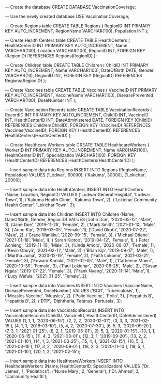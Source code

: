 -- Create the database
CREATE DATABASE VaccinationCoverage;

-- Use the newly created database
USE VaccinationCoverage;

-- Create Regions table
CREATE TABLE Regions (
    RegionID INT PRIMARY KEY AUTO_INCREMENT,
    RegionName VARCHAR(100),
    Population INT
);

-- Create Health Centers table
CREATE TABLE HealthCenters (
    HealthCenterID INT PRIMARY KEY AUTO_INCREMENT,
    Name VARCHAR(100),
    Location VARCHAR(100),
    RegionID INT,
    FOREIGN KEY (RegionID) REFERENCES Regions(RegionID)
);

-- Create Children table
CREATE TABLE Children (
    ChildID INT PRIMARY KEY AUTO_INCREMENT,
    Name VARCHAR(100),
    DateOfBirth DATE,
    Gender VARCHAR(10),
    RegionID INT,
    FOREIGN KEY (RegionID) REFERENCES Regions(RegionID)
);

-- Create Vaccines table
CREATE TABLE Vaccines (
    VaccineID INT PRIMARY KEY AUTO_INCREMENT,
    VaccineName VARCHAR(100),
    DiseasePrevented VARCHAR(100),
    DoseNumber INT
);

-- Create Vaccination Records table
CREATE TABLE VaccinationRecords (
    RecordID INT PRIMARY KEY AUTO_INCREMENT,
    ChildID INT,
    VaccineID INT,
    HealthCenterID INT,
    DateAdministered DATE,
    FOREIGN KEY (ChildID) REFERENCES Children(ChildID),
    FOREIGN KEY (VaccineID) REFERENCES Vaccines(VaccineID),
    FOREIGN KEY (HealthCenterID) REFERENCES HealthCenters(HealthCenterID)
);

-- Create Healthcare Workers table
CREATE TABLE HealthcareWorkers (
    WorkerID INT PRIMARY KEY AUTO_INCREMENT,
    Name VARCHAR(100),
    HealthCenterID INT,
    Specialization VARCHAR(100),
    FOREIGN KEY (HealthCenterID) REFERENCES HealthCenters(HealthCenterID)
);

-- Insert sample data into Regions
INSERT INTO Regions (RegionName, Population) VALUES
('Lodwar', 60000),
('Kakuma', 30000),
('Lokichar', 20000);

-- Insert sample data into HealthCenters
INSERT INTO HealthCenters (Name, Location, RegionID) VALUES
('Lodwar General Hospital', 'Lodwar Town', 1),
('Kakuma Health Clinic', 'Kakuma Town', 2),
('Lokichar Community Health Center', 'Lokichar Town', 3);

-- Insert sample data into Children
INSERT INTO Children (Name, DateOfBirth, Gender, RegionID) VALUES
('John Doe', '2020-05-12', 'Male', 1),
('Jane Doe', '2019-11-25', 'Female', 2),
('Mark Smith', '2021-01-10', 'Male', 3),
('Anne Kip', '2018-03-05', 'Female', 1),
('David Okoth', '2020-07-22', 'Male', 2),
('Grace Wanjiku', '2020-09-15', 'Female', 3),
('Michael Otieno', '2021-01-18', 'Male', 1),
('Sarah Kiptoo', '2019-04-12', 'Female', 1),
('Peter Achieng', '2019-11-10', 'Male', 3),
('Linda Amolo', '2020-06-07', 'Female', 1),
('Kevin Obuya', '2021-02-11', 'Male', 2),
('Brian Kip', '2019-09-17', 'Male', 1),
('Martha Juma', '2020-12-19', 'Female', 2),
('Faith Lokomo', '2021-03-21', 'Female', 3),
('Edward Kariuki', '2021-02-05', 'Male', 1),
('Catherine Mueni', '2020-10-30', 'Female', 3),
('Paul Lokichar', '2020-08-25', 'Male', 2),
('Susan Ngala', '2019-07-22', 'Female', 3),
('Frank Nyang', '2020-11-14', 'Male', 1),
('Lucy Wafula', '2021-01-25', 'Female', 2);

-- Insert sample data into Vaccines
INSERT INTO Vaccines (VaccineName, DiseasePrevented, DoseNumber) VALUES
('BCG', 'Tuberculosis', 1),
('Measles Vaccine', 'Measles', 2),
('Polio Vaccine', 'Polio', 3),
('Hepatitis B', 'Hepatitis B', 2),
('DTP', 'Diphtheria, Tetanus, Pertussis', 3);

-- Insert sample data into VaccinationRecords
INSERT INTO VaccinationRecords (ChildID, VaccineID, HealthCenterID, DateAdministered) VALUES
(1, 1, 1, '2020-06-15'),
(2, 2, 2, '2020-12-01'),
(3, 3, 3, '2021-02-15'),
(4, 1, 1, '2018-03-10'),
(5, 4, 2, '2020-07-30'),
(6, 5, 3, '2020-09-20'),
(7, 3, 1, '2021-01-25'),
(8, 2, 1, '2019-05-01'),
(9, 5, 3, '2020-01-15'),
(10, 1, 1, '2020-06-15'),
(11, 4, 2, '2021-03-01'),
(12, 3, 1, '2019-09-20'),
(13, 2, 2, '2021-01-10'),
(14, 1, 3, '2021-03-25'),
(15, 4, 1, '2021-02-15'),
(16, 5, 3, '2021-03-10'),
(17, 3, 2, '2020-09-01'),
(18, 2, 3, '2020-11-10'),
(19, 5, 1, '2021-01-10'),
(20, 1, 2, '2021-02-15');

-- Insert sample data into HealthcareWorkers
INSERT INTO HealthcareWorkers (Name, HealthCenterID, Specialization) VALUES
('Dr. James', 1, 'Pediatrics'),
('Nurse Mary', 2, 'General'),
('Dr. Ahmed', 3, 'Community Health');

